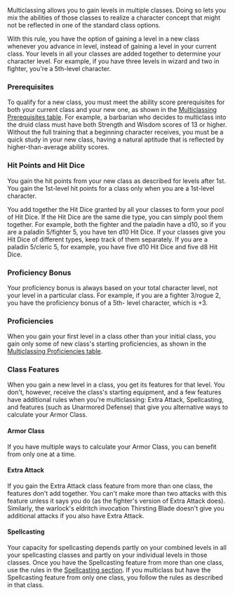 

Multiclassing allows you to gain levels in multiple classes. Doing so lets you mix the abilities of those classes to realize a character concept that might not be reflected in one of the standard class options.

With this rule, you have the option of gaining a level in a new class whenever you advance in level, instead of gaining a level in your current class. Your levels in all your classes are added together to determine your character level. For example, if you have three levels in wizard and two in fighter, you're a 5th-level character.

### Prerequisites

To qualify for a new class, you must meet the ability score prerequisites for both your current class and your new one, as shown in the [Multiclassing Prerequisites table](https://lolindhir.github.io/PnP/rules/creation/multiclassing/multiclassing_prerequisites). For example, a barbarian who decides to multiclass into the druid class must have both Strength and Wisdom scores of 13 or higher. Without the full training that a beginning character receives, you must be a quick study in your new class, having a natural aptitude that is reflected by higher-than-average ability scores.


### Hit Points and Hit Dice

You gain the hit points from your new class as described for levels after 1st. You gain the 1st-level hit points for a class only when you are a 1st-level character.

You add together the Hit Dice granted by all your classes to form your pool of Hit Dice. If the Hit Dice are the same die type, you can simply pool them together. For example, both the fighter and the paladin have a d10, so if you are a paladin 5/fighter 5, you have ten d10 Hit Dice. If your classes give you Hit Dice of different types, keep track of them separately. If you are a paladin 5/cleric 5, for example, you have five d10 Hit Dice and five d8 Hit Dice.

### Proficiency Bonus

Your proficiency bonus is always based on your total character level, not your level in a particular class. For example, if you are a fighter 3/rogue 2, you have the proficiency bonus of a 5th- level character, which is +3.

### Proficiencies

When you gain your first level in a class other than your initial class, you gain only some of new class's starting proficiencies, as shown in the [Multiclassing Proficiencies table](https://lolindhir.github.io/PnP/rules/creation/multiclassing/multiclassing_proficiencies).


### Class Features

When you gain a new level in a class, you get its features for that level. You don't, however, receive the class's starting equipment, and a few features have additional rules when you're multiclassing: Extra Attack, Spellcasting, and features (such as Unarmored Defense) that give you alternative ways to calculate your Armor Class.

#### Armor Class

If you have multiple ways to calculate your Armor Class, you can benefit from only one at a time.

#### Extra Attack

If you gain the Extra Attack class feature from more than one class, the features don't add together. You can't make more than two attacks with this feature unless it says you do (as the fighter's version of Extra Attack does). Similarly, the warlock's eldritch invocation Thirsting Blade doesn't give you additional attacks if you also have Extra Attack.


#### Spellcasting

Your capacity for spellcasting depends partly on your combined levels in all your spellcasting classes and partly on your individual levels in those classes. Once you have the Spellcasting feature from more than one class, use the rules in the [Spellcasting section](https://lolindhir.github.io/PnP/rules/creation/multiclassing/multiclassing_spellcasting). If you multiclass but have the Spellcasting feature from only one class, you follow the rules as described in that class.









